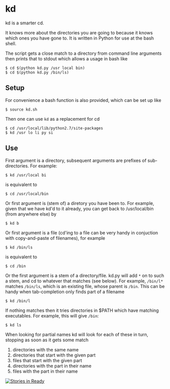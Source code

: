kd
==

kd is a smarter cd.

It knows more about the directories you are going to because it knows which ones you have gone to. It is written in Python for use at the bash shell.

The script gets a close match to a directory from command line arguments then prints that to stdout which allows a usage in bash like

    $ cd $(python kd.py /usr local bin)
    $ cd $(python kd.py /bin/ls)

Setup
-----

For convenience a bash function is also provided, which can be set up like

    $ source kd.sh

Then one can use `kd` as a replacement for cd

    $ cd /usr/local/lib/python2.7/site-packages
    $ kd /usr lo li py si

Use
---

First argument is a directory, subsequent arguments are prefixes of sub-directories. For example:

    $ kd /usr/local bi

is equivalent to

    $ cd /usr/local/bin

Or first argument is (stem of) a diretory you have been to. For example, given that we have kd'd to it already, you can get back to /usr/local/bin (from anywhere else) by

    $ kd b

Or first argument is a file (cd'ing to a file can be very handy in conjuction with copy-and-paste of filenames), for example

    $ kd /bin/ls
    
is equivalent to

	$ cd /bin

Or the first argument is a stem of a directory/file. kd.py will add `*` on to such a stem, and cd to whatever that matches (see below). For example, `/bin/l*` matches `/bin/ls`, which is an existing file, whose parent is `/bin`. This can be handy when tab-completion only finds part of a filename

    $ kd /bin/l

If nothing matches then it tries directories in $PATH which have matching executables. For example, this will give `/bin`:

    $ kd ls

When looking for partial names kd will look for each of these in turn, stopping as soon as it gets some match

1. directories with the same name
2. directories that start with the given part
3. files that start with the given part
4. directories with the part in their name
4. files with the part in their name


[![Stories in Ready](https://badge.waffle.io/jalanb/kd.png?label=ready)](http://waffle.io/jalanb/kd) 
